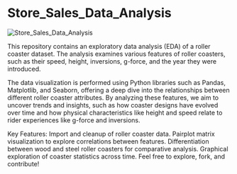 # Store_Sales_Data_Analysis
![Store_Sales_Data_Analysis](https://github.com/tanvirfau/Store_Sales_Data_Analysis/blob/main/dashboard_img.png)


This repository contains an exploratory data analysis (EDA) of a roller coaster dataset. The analysis examines various features of roller coasters, such as their speed, height, inversions, g-force, and the year they were introduced.

The data visualization is performed using Python libraries such as Pandas, Matplotlib, and Seaborn, offering a deep dive into the relationships between different roller coaster attributes. By analyzing these features, we aim to uncover trends and insights, such as how coaster designs have evolved over time and how physical characteristics like height and speed relate to rider experiences like g-force and inversions.

Key Features:
Import and cleanup of roller coaster data.
Pairplot matrix visualization to explore correlations between features.
Differentiation between wood and steel roller coasters for comparative analysis.
Graphical exploration of coaster statistics across time.
Feel free to explore, fork, and contribute!

